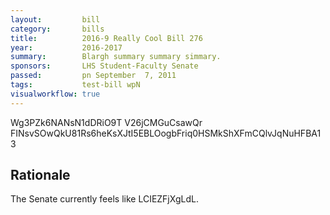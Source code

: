 ```yaml
---
layout:         bill
category:       bills
title:          2016-9 Really Cool Bill 276
year:           2016-2017
summary:        Blargh summary summary simmary.
sponsors:       LHS Student-Faculty Senate
passed:         pn September  7, 2011
tags:           test-bill wpN
visualworkflow: true
---
```



Wg3PZk6NANsN1dDRiO9T V26jCMGuCsawQr FINsvSOwQkU81Rs6heKsXJtI5EBLOogbFriq0HSMkShXFmCQlvJqNuHFBA13 




Rationale
---------
The Senate currently feels like LCIEZFjXgLdL.
